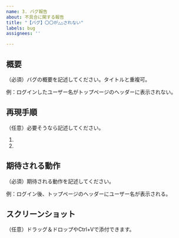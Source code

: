 ```yaml
---
name: 3. バグ報告
about: 不具合に関する報告
title: "【バグ】〇〇が△△されない"
labels: bug
assignees: ''

---
```


## 概要
（必須）バグの概要を記述してください。タイトルと重複可。

例：ログインしたユーザー名がトップページのヘッダーに表示されない。

## 再現手順
（任意）必要そうなら記述してください。

1. 
2. 

## 期待される動作
（必須）期待される動作を記述してください。

例：ログイン後、トップページのヘッダーにユーザー名が表示される。

## スクリーンショット
（任意）ドラッグ＆ドロップやCtrl+Vで添付できます。
